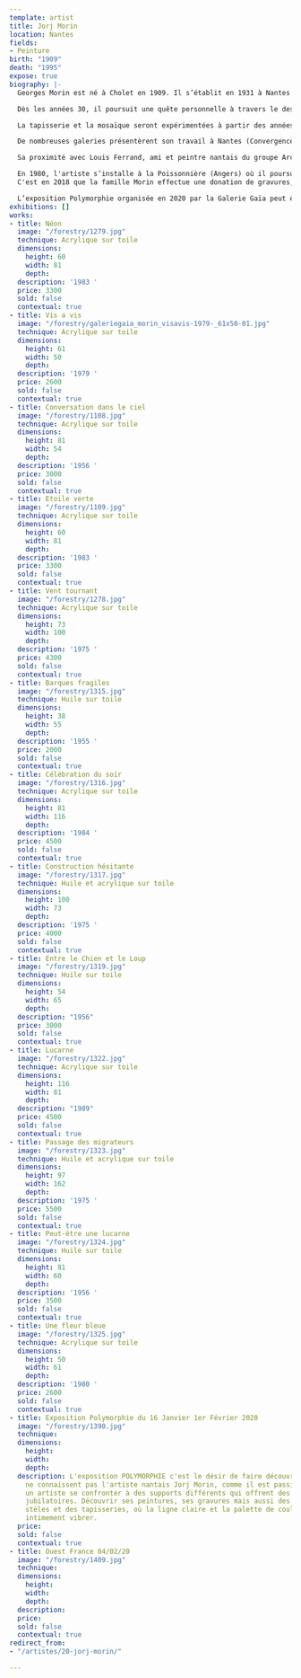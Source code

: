 ```yaml
---
template: artist
title: Jorj Morin
location: Nantes
fields:
- Peinture
birth: "1909"
death: "1995"
expose: true
biography: |-
  Georges Morin est né à Cholet en 1909. Il s’établit en 1931 à Nantes en tant que graphiste indépendant puis exercera comme dessinateur publicitaire jusqu’au milieu des années 60 doté d'un style clair, épuré et teinté humour, pour la Biscuiterie Nantaise, Cassegrain, Cinzano, Petit Navire, Decré…

  Dès les années 30, il poursuit une quête personnelle à travers le dessin, la peinture et en 1947 la gravure. Morin devient un membre actif du groupe d’artistes nantais Archipel.

  La tapisserie et la mosaïque seront expérimentées à partir des années 50 et donneront place à la fin des années 60 au monumental avec une trentaine d’installations dans des écoles et lycées principalement.

  De nombreuses galeries présentèrent son travail à Nantes (Convergence), Paris (La Demeure), Lyon ( L’œil écoute). Par ailleurs, Morin organisera également des expositions personnelles à Bruxelles, Essen-Werden, Hamburg, Augsburg, Köln.

  Sa proximité avec Louis Ferrand, ami et peintre nantais du groupe Archipel sera concrétisée par une exposition commune au château des ducs de Bretagne en 1991.

  En 1980, l'artiste s’installe à la Poissonnière (Angers) où il poursuit son œuvre de peintre et de graveur, jusqu’à son décès le 13 Mai 1995.
  C'est en 2018 que la famille Morin effectue une donation de gravures, au Musée des Arts de Nantes.

  L’exposition Polymorphie organisée en 2020 par la Galerie Gaïa peut être définie par bien des termes, mais celui de rétrospective n'en fait pas partie. Ainsi, il s'agit du désir de faire découvrir à un public non familier à l'art de Morin comme il est passionnant de regarder un artiste se confronter à des supports différents et qui offrent des contraintes jubilatoires. Qu’importe les dates de ces œuvres passées, car au présent, ses lignes claires et cette palette de couleurs nous font intimement vibrer.
exhibitions: []
works:
- title: Néon
  image: "/forestry/1279.jpg"
  technique: Acrylique sur toile
  dimensions:
    height: 60
    width: 81
    depth: 
  description: '1983 '
  price: 3300
  sold: false
  contextual: true
- title: Vis a vis
  image: "/forestry/galeriegaia_morin_visavis-1979-_61x50-01.jpg"
  technique: Acrylique sur toile
  dimensions:
    height: 61
    width: 50
    depth: 
  description: '1979 '
  price: 2600
  sold: false
  contextual: true
- title: Conversation dans le ciel
  image: "/forestry/1108.jpg"
  technique: Acrylique sur toile
  dimensions:
    height: 81
    width: 54
    depth: 
  description: '1956 '
  price: 3000
  sold: false
  contextual: true
- title: Etoile verte
  image: "/forestry/1109.jpg"
  technique: Acrylique sur toile
  dimensions:
    height: 60
    width: 81
    depth: 
  description: '1983 '
  price: 3300
  sold: false
  contextual: true
- title: Vent tournant
  image: "/forestry/1278.jpg"
  technique: Acrylique sur toile
  dimensions:
    height: 73
    width: 100
    depth: 
  description: '1975 '
  price: 4300
  sold: false
  contextual: true
- title: Barques fragiles
  image: "/forestry/1315.jpg"
  technique: Huile sur toile
  dimensions:
    height: 38
    width: 55
    depth: 
  description: '1955 '
  price: 2000
  sold: false
  contextual: true
- title: Célébration du soir
  image: "/forestry/1316.jpg"
  technique: Acrylique sur toile
  dimensions:
    height: 81
    width: 116
    depth: 
  description: '1984 '
  price: 4500
  sold: false
  contextual: true
- title: Construction hésitante
  image: "/forestry/1317.jpg"
  technique: Huile et acrylique sur toile
  dimensions:
    height: 100
    width: 73
    depth: 
  description: '1975 '
  price: 4000
  sold: false
  contextual: true
- title: Entre le Chien et le Loup
  image: "/forestry/1319.jpg"
  technique: Huile sur toile
  dimensions:
    height: 54
    width: 65
    depth: 
  description: "1956"
  price: 3000
  sold: false
  contextual: true
- title: Lucarne
  image: "/forestry/1322.jpg"
  technique: Acrylique sur toile
  dimensions:
    height: 116
    width: 81
    depth: 
  description: "1989"
  price: 4500
  sold: false
  contextual: true
- title: Passage des migrateurs
  image: "/forestry/1323.jpg"
  technique: Huile et acrylique sur toile
  dimensions:
    height: 97
    width: 162
    depth: 
  description: '1975 '
  price: 5500
  sold: false
  contextual: true
- title: Peut-être une lucarne
  image: "/forestry/1324.jpg"
  technique: Huile sur toile
  dimensions:
    height: 81
    width: 60
    depth: 
  description: '1956 '
  price: 3500
  sold: false
  contextual: true
- title: Une fleur bleue
  image: "/forestry/1325.jpg"
  technique: Acrylique sur toile
  dimensions:
    height: 50
    width: 61
    depth: 
  description: '1980 '
  price: 2600
  sold: false
  contextual: true
- title: Exposition Polymorphie du 16 Janvier 1er Février 2020
  image: "/forestry/1390.jpg"
  technique: 
  dimensions:
    height: 
    width: 
    depth: 
  description: L'exposition POLYMORPHIE c'est le désir de faire découvrir à ceux qui
    ne connaissent pas l'artiste nantais Jorj Morin, comme il est passionnant de regarder
    un artiste se confronter à des supports différents qui offrent des contraintes
    jubilatoires. Découvrir ses peintures, ses gravures mais aussi des gouaches, des
    stèles et des tapisseries, où la ligne claire et la palette de couleurs nous font
    intimement vibrer.
  price: 
  sold: false
  contextual: true
- title: Ouest France 04/02/20
  image: "/forestry/1409.jpg"
  technique: 
  dimensions:
    height: 
    width: 
    depth: 
  description: 
  price: 
  sold: false
  contextual: true
redirect_from:
- "/artistes/20-jorj-morin/"

---
```

